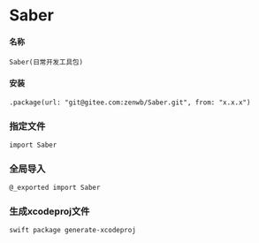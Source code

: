 # Saber

#### 名称
```
Saber(日常开发工具包)
```
#### 安装
```
.package(url: "git@gitee.com:zenwb/Saber.git", from: "x.x.x")
```

### 指定文件
```
import Saber
```

### 全局导入
```
@_exported import Saber
```

### 生成xcodeproj文件
```
swift package generate-xcodeproj
```
